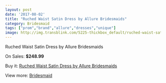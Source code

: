 ```yaml
---
layout: post
date: '2017-08-02'
title: "Ruched Waist Satin Dress by Allure Bridesmaids"
category: Bridesmaid
tags: ["prom","brand","allure","dresses","unique"]
image: http://img.transblink.com/5225-thickbox_default/ruched-waist-satin-dress-by-allure-bridesmaids.jpg
---
```

Ruched Waist Satin Dress by Allure Bridesmaids

On Sales: **$248.99**
<a href="https://www.transblink.com/en/bridesmaid/1649-ruched-waist-satin-dress-by-allure-bridesmaids.html"><amp-img layout="responsive" width="600" height="600" src="//img.transblink.com/5225-thickbox_default/ruched-waist-satin-dress-by-allure-bridesmaids.jpg" alt="Ruched Waist Satin Dress by Allure Bridesmaids 0" /></a>

Buy it: [Ruched Waist Satin Dress by Allure Bridesmaids](https://www.transblink.com/en/bridesmaid/1649-ruched-waist-satin-dress-by-allure-bridesmaids.html "Ruched Waist Satin Dress by Allure Bridesmaids")

View more: [Bridesmaid](https://www.transblink.com/en/4-bridesmaid "Bridesmaid")